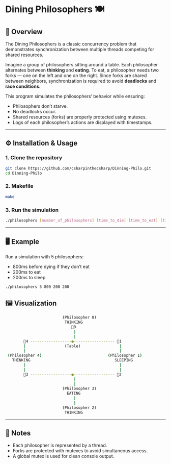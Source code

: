 # Dining Philosophers 🍽️

## 📖 Overview
The Dining Philosophers is a classic concurrency problem that demonstrates synchronization between multiple threads competing for shared resources.  

Imagine a group of philosophers sitting around a table. Each philosopher alternates between **thinking** and **eating**. To eat, a philosopher needs two forks — one on the left and one on the right. Since forks are shared between neighbors, synchronization is required to avoid **deadlocks** and **race conditions**.

This program simulates the philosophers’ behavior while ensuring:
- Philosophers don’t starve.
- No deadlocks occur.
- Shared resources (forks) are properly protected using mutexes.
- Logs of each philosopher’s actions are displayed with timestamps.

---

## ⚙️ Installation & Usage

### 1. Clone the repository
```bash
git clone https://github.com/csharpinthecsharp/Dinning-Philo.git
cd Dinning-Philo
```

### 2. Makefile
```bash
make
```

### 3. Run the simulation
```bash
./philosophers [number_of_philosophers] [time_to_die] [time_to_eat] [time_to_sleep] [optional:number_of_times_each_philosopher_must_eat]
```
---

## 🖥️ Example

Run a simulation with 5 philosophers:
- 800ms before dying if they don’t eat
- 200ms to eat
- 200ms to sleep
```bash
./philosophers 5 800 200 200
```

## 🖼️ Visualization

```bash
                         (Philosopher 0)
                          THINKING
                             🍴0
                              |
                              |
        🍴4 ------------------●------------------ 🍴1
        |                 (Table)                 |
        |                                         |
 (Philosopher 4)                             (Philosopher 1)
   THINKING                                     SLEEPING
        |                                         |
        |                                         |
        🍴3 ------------------●------------------ 🍴2
                              |
                              |
                         (Philosopher 3)
                           EATING
                              |
                              |
                         (Philosopher 2)
                          THINKING

```

---

## 🧩 Notes
- Each philosopher is represented by a thread.
- Forks are protected with mutexes to avoid simultaneous access.
- A global mutex is used for clean console output.
